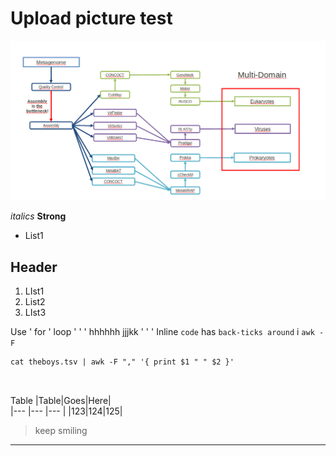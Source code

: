 # Upload picture test 
 
![](https://github.com/EfthymisF/folder-scripts/blob/master/index.png)



_italics_
**Strong**


* List1

## Header
1. LIst1
2. List2
3. LIst3


Use ' for ' loop
' ' ' hhhhhh
jjjkk
' ' '
Inline `code` has `back-ticks around` i
`awk -F `

```
cat theboys.tsv | awk -F "," '{ print $1 " " $2 }'



```
Table
|Table|Goes|Here|  
|--- |--- |--- |
|123|124|125|
>keep smiling

--- 



